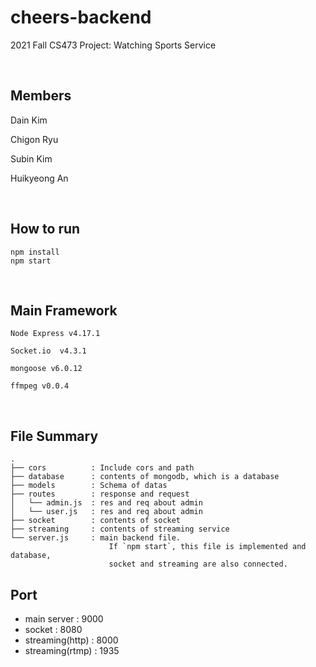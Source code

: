 # cheers-backend
2021 Fall CS473 Project: Watching Sports Service

<br />

## Members
Dain Kim

Chigon Ryu

Subin Kim

Huikyeong An

<br />

## How to run
```
npm install
npm start
```

<br />

## Main Framework
`Node Express v4.17.1`

`Socket.io  v4.3.1`

`mongoose v6.0.12`

`ffmpeg v0.0.4`

<br />

## File Summary
```
.
├── cors          : Include cors and path
├── database      : contents of mongodb, which is a database
├── models        : Schema of datas
├── routes        : response and request
│   └── admin.js  : res and req about admin
│   └── user.js   : res and req about admin
├── socket        : contents of socket
├── streaming     : contents of streaming service
└── server.js     : main backend file. 
                      If `npm start`, this file is implemented and database, 
                      socket and streaming are also connected.
```

## Port
- main server     : 9000
- socket          : 8080
- streaming(http) : 8000
- streaming(rtmp) : 1935

